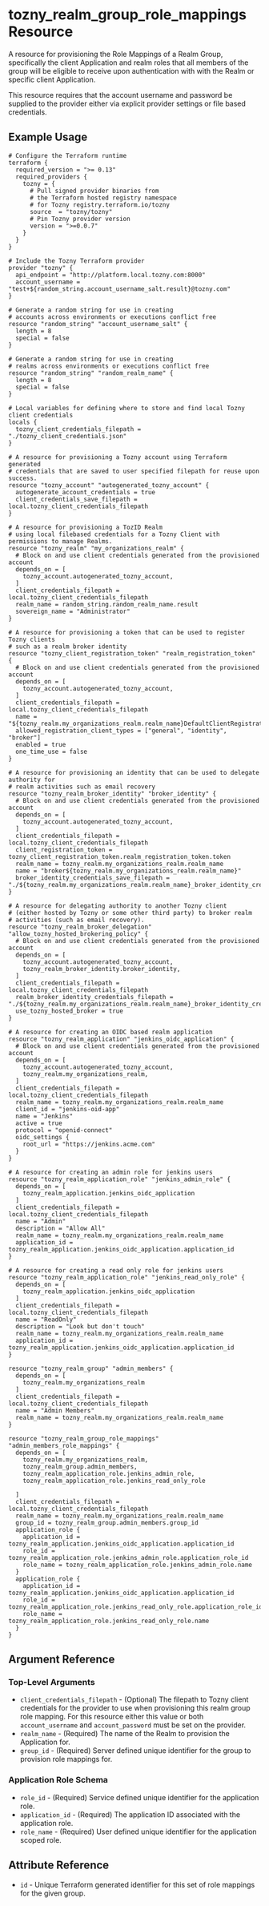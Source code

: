 # tozny_realm_group_role_mappings Resource

A resource for provisioning the Role Mappings of a Realm Group, specifically the client Application and realm roles that all members of the group will be eligible to receive upon authentication with with the Realm or specific client Application.

This resource requires that the account username and password be supplied to the provider either via explicit provider settings or file based credentials.

## Example Usage

```hcl
# Configure the Terraform runtime
terraform {
  required_version = ">= 0.13"
  required_providers {
    tozny = {
      # Pull signed provider binaries from
      # the Terraform hosted registry namespace
      # for Tozny registry.terraform.io/tozny
      source  = "tozny/tozny"
      # Pin Tozny provider version
      version = ">=0.0.7"
    }
  }
}

# Include the Tozny Terraform provider
provider "tozny" {
  api_endpoint = "http://platform.local.tozny.com:8000"
  account_username = "test+${random_string.account_username_salt.result}@tozny.com"
}

# Generate a random string for use in creating
# accounts across environments or executions conflict free
resource "random_string" "account_username_salt" {
  length = 8
  special = false
}

# Generate a random string for use in creating
# realms across environments or executions conflict free
resource "random_string" "random_realm_name" {
  length = 8
  special = false
}

# Local variables for defining where to store and find local Tozny client credentials
locals {
  tozny_client_credentials_filepath = "./tozny_client_credentials.json"
}

# A resource for provisioning a Tozny account using Terraform generated
# credentials that are saved to user specified filepath for reuse upon success.
resource "tozny_account" "autogenerated_tozny_account" {
  autogenerate_account_credentials = true
  client_credentials_save_filepath = local.tozny_client_credentials_filepath
}

# A resource for provisioning a TozID Realm
# using local filebased credentials for a Tozny Client with permissions to manage Realms.
resource "tozny_realm" "my_organizations_realm" {
  # Block on and use client credentials generated from the provisioned account
  depends_on = [
    tozny_account.autogenerated_tozny_account,
  ]
  client_credentials_filepath = local.tozny_client_credentials_filepath
  realm_name = random_string.random_realm_name.result
  sovereign_name = "Administrator"
}

# A resource for provisioning a token that can be used to register Tozny clients
# such as a realm broker identity
resource "tozny_client_registration_token" "realm_registration_token" {
  # Block on and use client credentials generated from the provisioned account
  depends_on = [
    tozny_account.autogenerated_tozny_account,
  ]
  client_credentials_filepath = local.tozny_client_credentials_filepath
  name = "${tozny_realm.my_organizations_realm.realm_name}DefaultClientRegistrationToken"
  allowed_registration_client_types = ["general", "identity", "broker"]
  enabled = true
  one_time_use = false
}

# A resource for provisioning an identity that can be used to delegate authority for
# realm activities such as email recovery
resource "tozny_realm_broker_identity" "broker_identity" {
  # Block on and use client credentials generated from the provisioned account
  depends_on = [
    tozny_account.autogenerated_tozny_account,
  ]
  client_credentials_filepath = local.tozny_client_credentials_filepath
  client_registration_token = tozny_client_registration_token.realm_registration_token.token
  realm_name = tozny_realm.my_organizations_realm.realm_name
  name = "broker${tozny_realm.my_organizations_realm.realm_name}"
  broker_identity_credentials_save_filepath = "./${tozny_realm.my_organizations_realm.realm_name}_broker_identity_credentials.json"
}

# A resource for delegating authority to another Tozny client
# (either hosted by Tozny or some other third party) to broker realm
# activities (such as email recovery).
resource "tozny_realm_broker_delegation" "allow_tozny_hosted_brokering_policy" {
  # Block on and use client credentials generated from the provisioned account
  depends_on = [
    tozny_account.autogenerated_tozny_account,
    tozny_realm_broker_identity.broker_identity,
  ]
  client_credentials_filepath = local.tozny_client_credentials_filepath
  realm_broker_identity_credentials_filepath = "./${tozny_realm.my_organizations_realm.realm_name}_broker_identity_credentials.json"
  use_tozny_hosted_broker = true
}

# A resource for creating an OIDC based realm application
resource "tozny_realm_application" "jenkins_oidc_application" {
  # Block on and use client credentials generated from the provisioned account
  depends_on = [
    tozny_account.autogenerated_tozny_account,
    tozny_realm.my_organizations_realm,
  ]
  client_credentials_filepath = local.tozny_client_credentials_filepath
  realm_name = tozny_realm.my_organizations_realm.realm_name
  client_id = "jenkins-oid-app"
  name = "Jenkins"
  active = true
  protocol = "openid-connect"
  oidc_settings {
    root_url = "https://jenkins.acme.com"
  }
}

# A resource for creating an admin role for jenkins users
resource "tozny_realm_application_role" "jenkins_admin_role" {
  depends_on = [
    tozny_realm_application.jenkins_oidc_application
  ]
  client_credentials_filepath = local.tozny_client_credentials_filepath
  name = "Admin"
  description = "Allow All"
  realm_name = tozny_realm.my_organizations_realm.realm_name
  application_id = tozny_realm_application.jenkins_oidc_application.application_id
}

# A resource for creating a read only role for jenkins users
resource "tozny_realm_application_role" "jenkins_read_only_role" {
  depends_on = [
    tozny_realm_application.jenkins_oidc_application
  ]
  client_credentials_filepath = local.tozny_client_credentials_filepath
  name = "ReadOnly"
  description = "Look but don't touch"
  realm_name = tozny_realm.my_organizations_realm.realm_name
  application_id = tozny_realm_application.jenkins_oidc_application.application_id
}

resource "tozny_realm_group" "admin_members" {
  depends_on = [
    tozny_realm.my_organizations_realm
  ]
  client_credentials_filepath = local.tozny_client_credentials_filepath
  name = "Admin Members"
  realm_name = tozny_realm.my_organizations_realm.realm_name
}

resource "tozny_realm_group_role_mappings" "admin_members_role_mappings" {
  depends_on = [
    tozny_realm.my_organizations_realm,
    tozny_realm_group.admin_members,
    tozny_realm_application_role.jenkins_admin_role,
    tozny_realm_application_role.jenkins_read_only_role

  ]
  client_credentials_filepath = local.tozny_client_credentials_filepath
  realm_name = tozny_realm.my_organizations_realm.realm_name
  group_id = tozny_realm_group.admin_members.group_id
  application_role {
    application_id = tozny_realm_application.jenkins_oidc_application.application_id
    role_id = tozny_realm_application_role.jenkins_admin_role.application_role_id
    role_name = tozny_realm_application_role.jenkins_admin_role.name
  }
  application_role {
    application_id = tozny_realm_application.jenkins_oidc_application.application_id
    role_id = tozny_realm_application_role.jenkins_read_only_role.application_role_id
    role_name = tozny_realm_application_role.jenkins_read_only_role.name
  }
}
```

## Argument Reference

### Top-Level Arguments

* `client_credentials_filepath` - (Optional) The filepath to Tozny client credentials for the provider to use when provisioning this realm group role mapping. For this resource either this value or both `account_username` and `account_password` must be set on the provider.
* `realm_name` - (Required) The name of the Realm to provision the Application for.
* `group_id` - (Required) Server defined unique identifier for the group to provision role mappings for.

### Application Role Schema

* `role_id` - (Required) Service defined unique identifier for the application role.
* `application_id` - (Required) The application ID associated with the application role.
* `role_name` - (Required) User defined unique identifier for the application scoped role.

## Attribute Reference

* `id` - Unique Terraform generated identifier for this set of role mappings for the given group.
